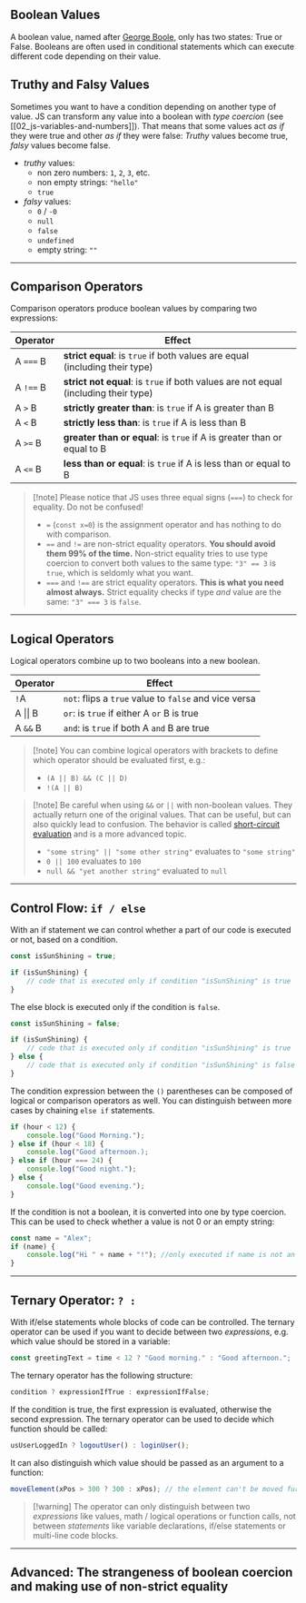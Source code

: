 ## Boolean Values

A boolean value, named after [George Boole](https://en.wikipedia.org/wiki/George_Boole), only has two states: True or False. Booleans are often used in conditional statements which can execute different code depending on their value.

## Truthy and Falsy Values

Sometimes you want to have a condition depending on another type of value. JS can transform any value into a boolean with _type coercion_ (see [[02_js-variables-and-numbers]]). That means that some values act _as if_ they were true and other _as if_ they were false: _Truthy_ values become true, _falsy_ values become false.

- _truthy_ values:
	- non zero numbers: `1`, `2`, `3`, etc.
	- non empty strings: `"hello"`
	- `true`
- _falsy_ values:
	- `0` / `-0`
	- `null`
	- `false`
	- `undefined`
	- empty string: `""`

***

## Comparison Operators

Comparison operators produce boolean values by comparing two expressions:

| Operator  | Effect                                                                              |
| --------- | ----------------------------------------------------------------------------------- |
| A `===` B | __strict equal__: is `true` if both values are equal (including their type)         |
| A `!==` B | __strict not equal__: is `true` if both values are not equal (including their type) |
| A `>` B   | __strictly greater than__: is `true` if A is greater than B                         |
| A `<` B   | __strictly less than__: is `true` if A is less than B                               |
| A `>=` B  | __greater than or equal__: is `true` if A is greater than or equal to B             |
| A `<=` B  | __less than or equal__: is `true` if A is less than or equal to B                   |
>[!note] Please notice that JS uses three equal signs (`===`) to check for equality. Do not be confused!
> - `=` (`const x=0`) is the assignment operator and has nothing to do with comparison.
> - `==` and `!=` are non-strict equality operators. __You should avoid them 99% of the time.__ Non-strict equality tries to use type coercion to convert both values to the same type: `"3" == 3` is `true`, which is seldomly what you want.
> - `===` and `!==` are strict equality operators. __This is what you need almost always.__ Strict equality checks if type _and_ value are the same: `"3" === 3` is `false`.

 ***
## Logical Operators

Logical operators combine up to two booleans into a new boolean.

| Operator | Effect                                                |
| -------- | ----------------------------------------------------- |
| `!`A     | `not`: flips a `true` value to `false` and vice versa |
| A \|\| B | `or`: is `true` if either A `or` B is true            |
| A `&&` B | `and`: is `true` if both A `and` B are true           |
>[!note] You can combine logical operators with brackets to define which operator should be evaluated first, e.g.:
>- `(A || B) && (C || D)`
>- `!(A || B)`

>[!note] Be careful when using `&&` or `||` with non-boolean values. They actually return one of the original values. That can be useful, but can also quickly lead to confusion. The behavior is called [short-circuit evaluation](https://developer.mozilla.org/en-US/docs/Web/JavaScript/Reference/Operators/Logical_AND#short-circuit_evaluation) and is a more advanced topic.
>- `"some string" || "some other string"` evaluates to `"some string"`
>- `0 || 100` evaluates to `100`
>- `null && "yet another string"` evaluated to `null`

***

## Control Flow: `if / else`

With an if statement we can control whether a part of our code is executed or not, based on a condition.

```js
const isSunShining = true;

if (isSunShining) {
	// code that is executed only if condition "isSunShining" is true
}
```

The else block is executed only if the condition is `false`.

```js
const isSunShining = false;

if (isSunShining) {
	// code that is executed only if condition "isSunShining" is true
} else {
	// code that is executed only if condition "isSunShining" is false
}
```

The condition expression between the `()` parentheses can be composed of logical or comparison operators as well. You can distinguish between more cases by chaining `else if` statements.

```js
if (hour < 12) {
	console.log("Good Morning.");
} else if (hour < 18) {
	console.log("Good afternoon.);
} else if (hour === 24) {
	console.log("Good night.");
} else {
	console.log("Good evening.");
}
```

If the condition is not a boolean, it is converted into one by type coercion. This can be used to check whether a value is not 0 or an empty string:

```js
const name = "Alex";
if (name) {
	console.log("Hi " + name + "!"); //only executed if name is not an empty string
}
```

***

## Ternary Operator: `? :`

With if/else statements whole blocks of code can be controlled. The ternary operator can be used if you want to decide between two _expressions_, e.g. which value should be stored in a variable:

```js
const greetingText = time < 12 ? "Good morning." : "Good afternoon.";
```

The ternary operator has the following structure:

```js
condition ? expressionIfTrue : expressionIfFalse;
```

If the condition is true, the first expression is evaluated, otherwise the second expression. The ternary operator can be used to decide which function should be called:

```js
usUserLoggedIn ? logoutUser() : loginUser();
```

It can also distinguish which value should be passed as an argument to a function:

```js
moveElement(xPos > 300 ? 300 : xPos); // the element can't be moved further than 300.
```

>[!warning] The operator can only distinguish between two _expressions_ like values, math / logical operations or function calls, not between _statements_ like variable declarations, if/else statements or multi-line code blocks.

***

## Advanced: The strangeness of boolean coercion and making use of non-strict equality
